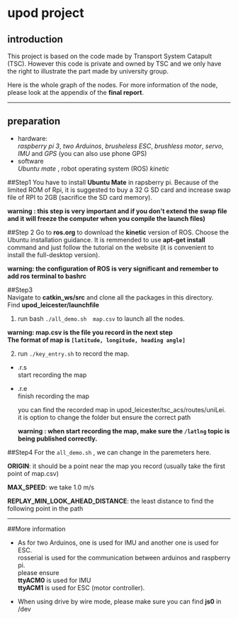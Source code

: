 # upod project 
## introduction
 This project is based on the code made by Transport System Catapult (TSC). However this code is private and owned by TSC and we only have the right to illustrate the part made by university group.  
  	
 Here is the whole graph of the nodes. For more information of the node, please look at the appendix of the **final report**.  
 
 ------
## preparation
- hardware:   
*raspberry pi 3*, *two Arduinos*, *brusheless ESC*, *brushless motor*, *servo*, *IMU* and *GPS* (you can also use phone GPS)  
- software  
*Ubuntu mate* , robot operating system (ROS) *kinetic*

##Step1
You have to install **Ubuntu Mate** in rapsberry pi. Because of the limited ROM of Rpi, it is suggested to buy a 32 G SD card and increase swap file of RPI to 2GB (sacrifice the SD card memory).   

**warning : this  step is very important and if you don't extend the swap file and it will freeze the computer when you compile the launch files)**  

##Step 2
Go to **ros.org** to download the **kinetic** version of ROS. Choose the Ubuntu installation guidance. It is remmended to use **apt-get install** command and just follow the tutorial on the website (it is convenient to install the full-desktop version).  

**warning: the configuration of ROS is very significant and remember to add ros terminal to bashrc**

##Step3   
Navigate to **catkin_ws/src**  and clone all the packages in this directory.  
Find **upod_leicester/launchfile**    
	
 1. run bash  `./all_demo.sh  map.csv`    to launch all the nodes.  
 
 **warning: map.csv is the file you record in the next step**  
 **The format of map is  `[latitude, longitude, heading angle]`**
 
 2. run   `./key_entry.sh` to record the map.   
 
- .r.s      
   start recording the map         
- .r.e            
  finish recording the map  
  
  you can find the recorded map in upod_leicester/tsc_acs/routes/uniLei. it is option to change the folder but ensure the correct path
  
  **warning : when start recording the map, make sure the `/latlng` topic is being published correctly.**
  
##Step4
For the `all_demo.sh` , we can change in the paremeters here.  

**ORIGIN**:  it should be a point near the map you record (usually take the first point of map.csv)     

 **MAX_SPEED**: we take 1.0 m/s  
 
 **REPLAY_MIN_LOOK_AHEAD_DISTANCE**: the least distance to find the following point in the path
 
 --------
 
##More information  
- As for two Arduinos, one is used for IMU and another one is used for ESC.   
rosserial is used for the communication between arduinos and raspberry pi.   
please ensure  
 **ttyACM0** is used for IMU    
 **ttyACM1** is used for ESC (motor controller).   
 
- When using drive by wire mode, please make sure you can find **js0** in /dev
 
